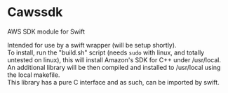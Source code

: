 # Cawssdk

AWS SDK module for Swift  

Intended for use by a swift wrapper (will be setup shortly).  
To install, run the "build.sh" script (needs `sudo` with linux, and totally untested on linux), this will install Amazon's SDK for C++ under /usr/local.  
An additional library will be then compiled and installed to /usr/local using the local makefile.  
This library has a pure C interface and as such, can be imported by swift.

